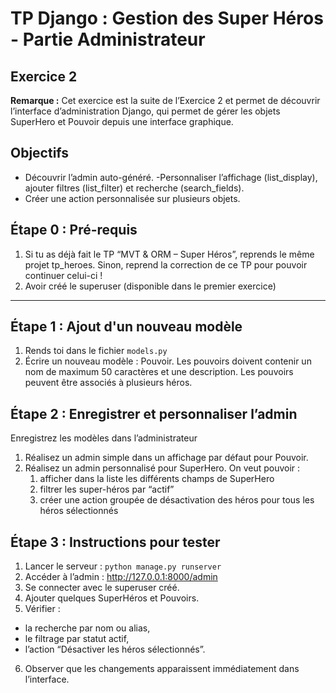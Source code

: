 # TP Django : Gestion des Super Héros - Partie Administrateur

## Exercice 2

**Remarque :** Cet exercice est la suite de l’Exercice 2 et permet de découvrir l’interface d’administration Django, qui permet de gérer les objets SuperHero et Pouvoir depuis une interface graphique.

## Objectifs
- Découvrir l’admin auto-généré.
 -Personnaliser l’affichage (list_display), ajouter filtres (list_filter) et recherche (search_fields).
- Créer une action personnalisée sur plusieurs objets.


## Étape 0 : Pré-requis

1. Si tu as déjà fait le TP “MVT & ORM – Super Héros”, reprends le même projet tp_heroes. Sinon, reprend la correction de ce TP pour pouvoir continuer celui-ci !
2. Avoir créé le superuser (disponible dans le premier exercice)

---

## Étape 1 : Ajout d'un nouveau modèle

1. Rends toi dans le fichier `models.py`
2. Écrire un nouveau modèle : Pouvoir. Les pouvoirs doivent contenir un nom de maximum 50 caractères et une description. Les pouvoirs peuvent être associés à plusieurs héros.

## Étape 2 : Enregistrer et personnaliser l’admin

Enregistrez les modèles dans l’administrateur
1. Réalisez un admin simple dans un affichage par défaut pour Pouvoir.
2. Réalisez un admin personnalisé pour SuperHero. On veut pouvoir :  
    1. afficher dans la liste les différents champs de SuperHero  
    2. filtrer les super-héros par “actif”  
    3. créer une action groupée de désactivation des héros pour tous les héros sélectionnés

## Étape 3 : Instructions pour tester

1. Lancer le serveur :
`python manage.py runserver`
2. Accéder à l’admin : http://127.0.0.1:8000/admin
3. Se connecter avec le superuser créé.
4. Ajouter quelques SuperHéros et Pouvoirs.
5. Vérifier :  
- la recherche par nom ou alias,
- le filtrage par statut actif,
- l’action “Désactiver les héros sélectionnés”.
6. Observer que les changements apparaissent immédiatement dans l’interface.

